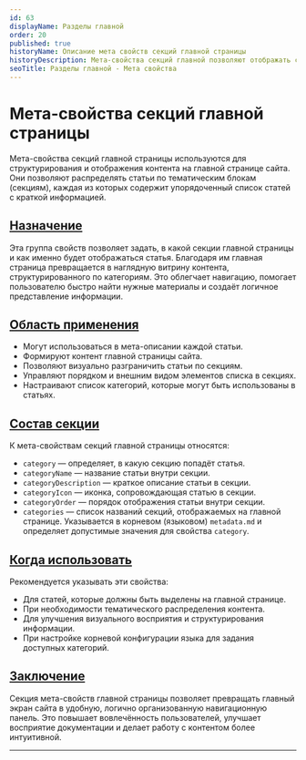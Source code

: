 ```yaml
---
id: 63
displayName: Разделы главной
order: 20
published: true
historyName: Описание мета свойств секций главной страницы
historyDescription: Мета-свойства секций главной позволяют отображать статьи на главной странице по категориям с названием, описанием, порядком и иконкой.
seoTitle: Разделы главной - Мета свойства
---
```


# Мета-свойства секций главной страницы

Мета-свойства секций главной страницы используются для структурирования и отображения контента на главной странице сайта.
Они позволяют распределять статьи по тематическим блокам (секциям), каждая из которых содержит упорядоченный список
статей с краткой информацией.

## [Назначение](description)

Эта группа свойств позволяет задать, в какой секции главной страницы и как именно будет отображаться статья.
Благодаря им главная страница превращается в наглядную витрину контента, структурированного по категориям.
Это облегчает навигацию, помогает пользователю быстро найти нужные материалы и создаёт логичное представление информации.

## [Область применения](usage)

- Могут использоваться в мета-описании каждой статьи.
- Формируют контент главной страницы сайта.
- Позволяют визуально разграничить статьи по секциям.
- Управляют порядком и внешним видом элементов списка в секциях.
- Настраивают список категорий, которые могут быть использованы в статьях.

## [Состав секции](section-content)

К мета-свойствам секций главной страницы относятся:

- `category` — определяет, в какую секцию попадёт статья.
- `categoryName` — название статьи внутри секции.
- `categoryDescription` — краткое описание статьи в секции.
- `categoryIcon` — иконка, сопровождающая статью в секции.
- `categoryOrder` — порядок отображения статьи внутри секции.
- `categories` — список названий секций, отображаемых на главной странице. Указывается в корневом (языковом) `metadata.md` и определяет допустимые значения для свойства `category`.

## [Когда использовать](when-to-use)

Рекомендуется указывать эти свойства:

- Для статей, которые должны быть выделены на главной странице.
- При необходимости тематического распределения контента.
- Для улучшения визуального восприятия и структурирования информации.
- При настройке корневой конфигурации языка для задания доступных категорий.

## [Заключение](conclusion)

Секция мета-свойств главной страницы позволяет превращать главный экран сайта в удобную, логично организованную навигационную панель.
Это повышает вовлечённость пользователей, улучшает восприятие документации и делает работу с контентом более интуитивной.

---
